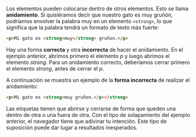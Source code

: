 Los elementos pueden colocarse dentro de otros elementos. Esto se llama **anidamiento**. Si quisiéramos decir que nuestro gato es muy gruñón, podríamos envolver la palabra muy en un elemento `<strong>`, lo que significa que la palabra tendrá un formato de texto más fuerte:

```html
<p>Mi gato es <strong>muy</strong> gruñon.</p>
```

Hay una forma **correcta** y otra **incorrecta** de hacer el anidamiento. En el ejemplo anterior, abrimos primero el elemento *p* y luego abrimos el elemento *strong*. Para un anidamiento correcto, deberíamos cerrar primero el elemento *strong*, antes de cerrar el *p*.

A continuación se muestra un ejemplo de la **forma incorrecta** de realizar el anidamiento:

```html
<p>Mi gato es <strong>muy gruñon.</p></strong>
```

Las etiquetas tienen que abrirse y cerrarse de forma que queden una dentro de otra o una fuera de otra. Con el tipo de solapamiento del ejemplo anterior, el navegador tiene que adivinar tu intención. Este tipo de suposición puede dar lugar a resultados inesperados.
